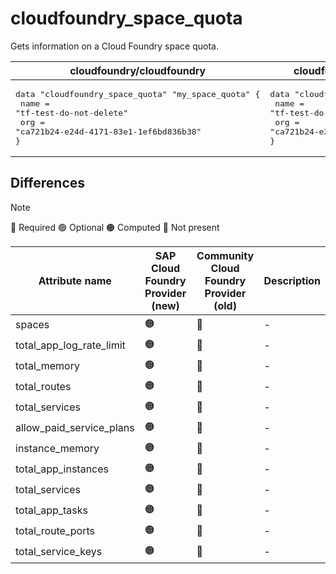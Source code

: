 # cloudfoundry_space_quota

Gets information on a Cloud Foundry space quota.

| cloudfoundry/cloudfoundry | cloudfoundry-community/cloudfoundry |
| -- | -- |
| <pre>data "cloudfoundry_space_quota" "my_space_quota" {</br>  name = "tf-test-do-not-delete"</br>  org  = "ca721b24-e24d-4171-83e1-1ef6bd836b38"</br>}</br></pre>|<pre>data "cloudfoundry_space_quota" "my_space_quota" {</br>  name = "tf-test-do-not-delete"</br>  org  = "ca721b24-e24d-4171-83e1-1ef6bd836b38"</br>}</br></pre> |  

## Differences

> [!NOTE]  
> 🔵 Required  🟢 Optional 🟠 Computed  🔴 Not present

| Attribute name | SAP Cloud Foundry Provider (new)|  Community Cloud Foundry Provider (old) | Description |
| --- | --- | --- | --- |
| spaces | 🟠 | 🔴 | - |
| total_app_log_rate_limit | 🟠 | 🔴 | - |
| total_memory | 🟠 | 🔴 | - |
| total_routes | 🟠 | 🔴 | - |
| total_services | 🟠 | 🔴 | - |
| allow_paid_service_plans | 🟠 | 🔴 | - |
| instance_memory | 🟠 | 🔴 | - |
| total_app_instances | 🟠 | 🔴 | - |
| total_services | 🟠 | 🔴 | - |
| total_app_tasks | 🟠 | 🔴 | - |
| total_route_ports | 🟠 | 🔴 | - |
| total_service_keys | 🟠 | 🔴 | - |

